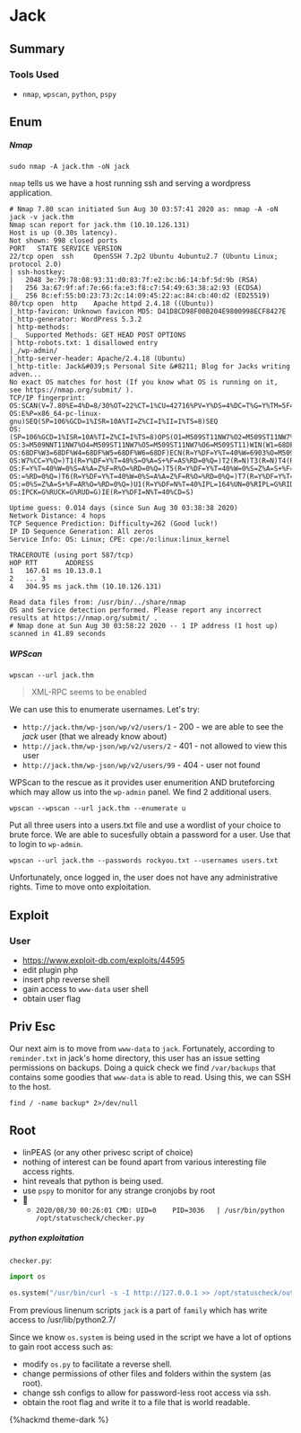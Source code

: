 # Jack

## Summary

### Tools Used
* `nmap`, `wpscan`, `python`, `pspy`

## Enum

##### Nmap

`sudo nmap -A jack.thm -oN jack `

`nmap` tells us we have a host running ssh and serving a wordpress application. 

```
# Nmap 7.80 scan initiated Sun Aug 30 03:57:41 2020 as: nmap -A -oN jack -v jack.thm
Nmap scan report for jack.thm (10.10.126.131)
Host is up (0.30s latency).
Not shown: 998 closed ports
PORT   STATE SERVICE VERSION
22/tcp open  ssh     OpenSSH 7.2p2 Ubuntu 4ubuntu2.7 (Ubuntu Linux; protocol 2.0)
| ssh-hostkey: 
|   2048 3e:79:78:08:93:31:d0:83:7f:e2:bc:b6:14:bf:5d:9b (RSA)
|   256 3a:67:9f:af:7e:66:fa:e3:f8:c7:54:49:63:38:a2:93 (ECDSA)
|_  256 8c:ef:55:b0:23:73:2c:14:09:45:22:ac:84:cb:40:d2 (ED25519)
80/tcp open  http    Apache httpd 2.4.18 ((Ubuntu))
|_http-favicon: Unknown favicon MD5: D41D8CD98F00B204E9800998ECF8427E
|_http-generator: WordPress 5.3.2
| http-methods: 
|_  Supported Methods: GET HEAD POST OPTIONS
| http-robots.txt: 1 disallowed entry 
|_/wp-admin/
|_http-server-header: Apache/2.4.18 (Ubuntu)
|_http-title: Jack&#039;s Personal Site &#8211; Blog for Jacks writing adven...
No exact OS matches for host (If you know what OS is running on it, see https://nmap.org/submit/ ).
TCP/IP fingerprint:
OS:SCAN(V=7.80%E=4%D=8/30%OT=22%CT=1%CU=42716%PV=Y%DS=4%DC=T%G=Y%TM=5F4B15C
OS:E%P=x86_64-pc-linux-gnu)SEQ(SP=106%GCD=1%ISR=10A%TI=Z%CI=I%II=I%TS=8)SEQ
OS:(SP=106%GCD=1%ISR=10A%TI=Z%CI=I%TS=8)OPS(O1=M509ST11NW7%O2=M509ST11NW7%O
OS:3=M509NNT11NW7%O4=M509ST11NW7%O5=M509ST11NW7%O6=M509ST11)WIN(W1=68DF%W2=
OS:68DF%W3=68DF%W4=68DF%W5=68DF%W6=68DF)ECN(R=Y%DF=Y%T=40%W=6903%O=M509NNSN
OS:W7%CC=Y%Q=)T1(R=Y%DF=Y%T=40%S=O%A=S+%F=AS%RD=0%Q=)T2(R=N)T3(R=N)T4(R=Y%D
OS:F=Y%T=40%W=0%S=A%A=Z%F=R%O=%RD=0%Q=)T5(R=Y%DF=Y%T=40%W=0%S=Z%A=S+%F=AR%O
OS:=%RD=0%Q=)T6(R=Y%DF=Y%T=40%W=0%S=A%A=Z%F=R%O=%RD=0%Q=)T7(R=Y%DF=Y%T=40%W
OS:=0%S=Z%A=S+%F=AR%O=%RD=0%Q=)U1(R=Y%DF=N%T=40%IPL=164%UN=0%RIPL=G%RID=G%R
OS:IPCK=G%RUCK=G%RUD=G)IE(R=Y%DFI=N%T=40%CD=S)

Uptime guess: 0.014 days (since Sun Aug 30 03:38:38 2020)
Network Distance: 4 hops
TCP Sequence Prediction: Difficulty=262 (Good luck!)
IP ID Sequence Generation: All zeros
Service Info: OS: Linux; CPE: cpe:/o:linux:linux_kernel

TRACEROUTE (using port 587/tcp)
HOP RTT       ADDRESS
1   167.61 ms 10.13.0.1
2   ... 3
4   304.95 ms jack.thm (10.10.126.131)

Read data files from: /usr/bin/../share/nmap
OS and Service detection performed. Please report any incorrect results at https://nmap.org/submit/ .
# Nmap done at Sun Aug 30 03:58:22 2020 -- 1 IP address (1 host up) scanned in 41.89 seconds
```

##### WPScan

`wpscan --url jack.thm`

>XML-RPC seems to be enabled

We can use this to enumerate usernames. Let's try:
* `http://jack.thm/wp-json/wp/v2/users/1` - 200 - we are able to see the *jack* user (that we already know about)
* `http://jack.thm/wp-json/wp/v2/users/2` - 401 - not allowed to view this user
* `http://jack.thm/wp-json/wp/v2/users/99` - 404 - user not found

WPScan to the rescue as it provides user enumerition AND bruteforcing which may allow us into the `wp-admin` panel. We find 2 additional users.

`wpscan --wpscan --url jack.thm --enumerate u`

Put all three users into a users.txt file and use a wordlist of your choice to brute force. We are able to sucesfully obtain a password for a user. Use that to login to `wp-admin`. 

`wpscan --url jack.thm --passwords rockyou.txt --usernames users.txt`

Unfortunately, once logged in, the user does not have any administrative rights. Time to move onto exploitation.

## Exploit


### User

* https://www.exploit-db.com/exploits/44595
* edit plugin php
* insert php reverse shell
* gain access to `www-data` user shell
* obtain user flag

## Priv Esc

Our next aim is to move from `www-data` to `jack`. Fortunately, according to `reminder.txt` in jack's home directory, this user has an issue setting permissions on backups. Doing a quick check we find `/var/backups` that contains some goodies that `www-data` is able to read. Using this, we can SSH to the host. 

`find / -name backup* 2>/dev/null`

## Root

* linPEAS (or any other privesc script of choice)
* nothing of interest can be found apart from various interesting file access rights.
* hint reveals that python is being used.
* use `pspy` to monitor for any strange cronjobs by root
* 👀
    * `2020/08/30 00:26:01 CMD: UID=0    PID=3036   | /usr/bin/python /opt/statuscheck/checker.py `
##### python exploitation

`checker.py`:

```python
import os

os.system("/usr/bin/curl -s -I http://127.0.0.1 >> /opt/statuscheck/output.log")
```

From previous linenum scripts `jack` is a part of `family` which has write access to /usr/lib/python2.7/

Since we know `os.system` is being used in the script we have a lot of options to gain root access such as:

* modify `os.py` to facilitate a reverse shell.
* change permissions of other files and folders within the system (as root).
* change ssh configs to allow for password-less root access via ssh.
* obtain the root flag and write it to a file that is world readable.



{%hackmd theme-dark %}